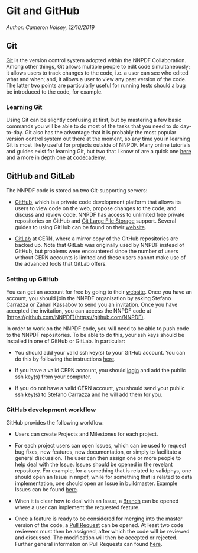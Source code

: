 # Git and GitHub

*Author: Cameron Voisey, 12/10/2019*

## Git

[Git](https://git-scm.com/) is the version control system adopted within the NNPDF Collaboration. Among other things, Git allows multiple people to edit code simultaneously; it allows users to track changes to the code, i.e. a user can see who edited what and when; and, it allows a user to view any past version of the code. The latter two points are particularly useful for running tests should a bug be introduced to the code, for example.

### Learning Git

Using Git can be slightly confusing at first, but by mastering a few basic commands you will be able to do most of the tasks that you need to do day-to-day. Git also has the advantage that it is probably the most popular version control system out there at the moment, so any time you in learning Git is most likely useful for projects outside of NNPDF. Many online tutorials and guides exist for learning Git, but two that I know of are a quick one [here](http://rogerdudler.github.io/git-guide/) and a more in depth one at [codecademy](https://www.codecademy.com/learn/learn-git).

## GitHub and GitLab

The NNPDF code is stored on two Git-supporting servers:

* [GitHub](https://github.com/), which is a private code development platform that allows its users to view code on the web, propose changes to the code, and discuss and review code. NNPDF has access to unlimited free private repositories on GitHub and [Git Large File Storage](https://git-lfs.github.com/) support. Several guides to using GitHub can be found on their [website](https://guides.github.com/).

* [GitLab](https://gitlab.cern.ch/NNPDF) at CERN, where a mirror copy of the GitHub repositories are backed up. Note that GitLab was originally used by NNPDF instead of GitHub, but problems were encountered since the number of users without CERN accounts is limited and these users cannot make use of the advanced tools that GitLab offers.

### Setting up GitHub

You can get an account for free by going to their [website](https://github.com/join). Once you have an account, you should join the NNPDF organisation by asking Stefano Carrazza or Zahari Kassabov to send you an invitation. Once you have accepted the invitation, you can access the NNPDF code at [https://github.com/NNPDF](https://github.com/NNPDF).

In order to work on the NNPDF code, you will need to be able to push code to the NNPDF repositories. To be able to do this, your ssh keys should be installed in one of GitHub or GitLab. In particular:

* You should add your valid ssh key(s) to your GitHub account. You can do this by following the instructions [here](https://help.github.com/en/articles/adding-a-new-ssh-key-to-your-github-account).

* If you have a valid CERN account, you should [login](https://login.cern.ch/adfs/ls/?SAMLRequest=fZFdT8IwFIb%2Fyu56NbqOQaDZliwQExI0BtQLb8xZKdDYtbPnzI9%2F74ZRMTHcNu%2FznLfn5AiNbWXV0dFt9EunkaIKUQcy3i28w67RYavDq1H6frMu2JGoRcn5wZCFeqR0cCN15F2PIIdewwcjV2BtDeqZRcteaRwMvl%2Fa%2BoNxPzDs9sgtchatlgV7mkE2niqAWGTzWZyJtI5huhOxqOvJTCsxVknWRxE7vXJI4KhgaSLmcTKPRXonpnKSyMnskUUPfanT3HSUsOi9sQ7lUK9gXXDSAxqUDhqNkpTcVtdr2QclfP%2F%2FHGkvM23w5JW3rMyHtDy1C%2BX%2F28r5eSb%2FOsFN71wtb7016iOqrPVvi6CBdMEodJpFVz40QJdbDC9mF%2B9PUUkBHBrtiPHya%2BTfQ5ef) and add the public ssh key(s) from your computer.

* If you do not have a valid CERN account, you should send your public ssh key(s) to Stefano Carrazza and he will add them for you.

### GitHub development workflow

GitHub provides the following workflow:

* Users can create Projects and Milestones for each project.

* For each project users can open Issues, which can be used to request bug fixes, new features, new documentation, or simply to facilitate a general discussion. The user can then assign one or more people to help deal with the Issue. Issues should be opened in the revelant repository. For example, for a something that is related to validphys, one should open an Issue in nnpdf, while for something that is related to data implementation, one should open an Issue in buildmaster. Example Issues can be found [here](https://github.com/NNPDF/nnpdf/issues).

* When it is clear how to deal with an Issue, a [Branch](https://github.com/NNPDF/nnpdf/branches) can be opened where a user can implement the requested feature.

* Once a feature is ready to be considered for merging into the master version of the code, a [Pull Request](https://github.com/NNPDF/nnpdf/pulls) can be opened. At least two code reviewers must then be assigned, after which the code will be reviewed and discussed. The modification will then be accepted or rejected. Further general informaton on Pull Requests can found [here](https://help.github.com/en/articles/about-pull-requests).
